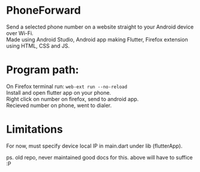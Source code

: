 # PhoneForward
 Send a selected phone number on a website straight to your Android device over Wi-Fi.</br>
 Made using Android Studio, Android app making Flutter, Firefox extension using HTML, CSS and JS.
 
# Program path:
   On Firefox terminal run: ```web-ext run --no-reload```</br>
   Install and open flutter app on your phone.</br>
   Right click on number on firefox, send to android app.</br>
   Recieved number on phone, went to dialer.</br>

# Limitations 
For now, must specify device local IP in main.dart under lib (flutterApp).

ps. old repo, never maintained good docs for this. above will have to suffice :P
